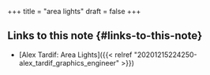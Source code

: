 +++
title = "area lights"
draft = false
+++

## Links to this note {#links-to-this-note}

-   [Alex Tardif: Area Lights]({{< relref "20201215224250-alex_tardif_graphics_engineer" >}})